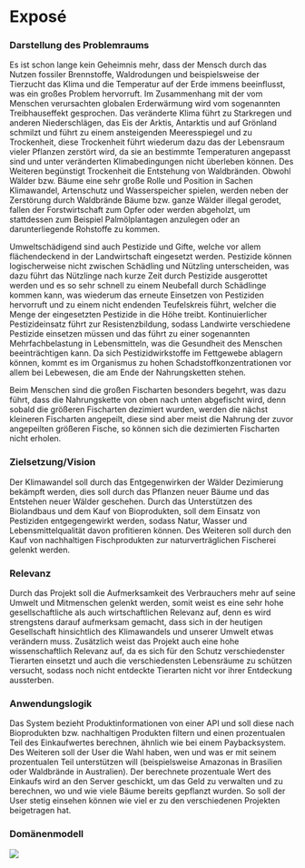 # Exposé

### Darstellung des Problemraums
Es ist schon lange kein Geheimnis mehr, dass der Mensch durch das Nutzen fossiler Brennstoffe, Waldrodungen und beispielsweise der Tierzucht das Klima und die Temperatur auf der Erde immens beeinflusst, was ein großes Problem hervorruft. Im Zusammenhang mit der vom Menschen verursachten globalen Erderwärmung wird vom sogenannten Treibhauseffekt gesprochen.
Das veränderte Klima führt zu Starkregen und anderen Niederschlägen, das Eis der Arktis, Antarktis und auf Grönland schmilzt und führt zu einem ansteigenden Meeresspiegel und zu Trockenheit, diese Trockenheit führt wiederum dazu das der Lebensraum vieler Pflanzen  zerstört wird, da sie an bestimmte Temperaturen angepasst sind und unter veränderten Klimabedingungen nicht überleben können. Des Weiteren begünstigt Trockenheit die Entstehung von Waldbränden. Obwohl Wälder bzw. Bäume eine sehr große Rolle und Position in Sachen Klimawandel, Artenschutz und Wasserspeicher spielen, werden neben der Zerstörung durch Waldbrände Bäume bzw. ganze Wälder illegal gerodet, fallen der Forstwirtschaft zum Opfer oder werden abgeholzt, um stattdessen zum Beispiel Palmölplantagen anzulegen oder an darunterliegende Rohstoffe zu kommen.

Umweltschädigend sind auch Pestizide und Gifte, welche vor allem flächendeckend in der Landwirtschaft eingesetzt werden. Pestizide können logischerweise nicht zwischen Schädling und Nützling unterscheiden, was dazu führt das Nützlinge nach kurze Zeit durch Pestizide ausgerottet werden und es so sehr schnell zu einem Neubefall durch Schädlinge kommen kann, was wiederum das erneute Einsetzen von Pestiziden hervorruft und zu einem nicht endenden Teufelskreis führt, welcher die Menge der eingesetzten Pestizide in die Höhe treibt. Kontinuierlicher Pestizideinsatz führt zur Resistenzbildung, sodass Landwirte verschiedene Pestizide einsetzen müssen und das führt zu einer sogenannten Mehrfachbelastung in Lebensmitteln, was die Gesundheit des Menschen beeinträchtigen kann. Da sich Pestizidwirkstoffe im Fettgewebe ablagern können, kommt es im Organismus zu hohen Schadstoffkonzentrationen vor allem bei Lebewesen, die am Ende der Nahrungsketten stehen.

Beim Menschen sind die großen Fischarten besonders begehrt, was dazu führt, dass die Nahrungskette von oben nach unten abgefischt wird, denn sobald die größeren Fischarten dezimiert wurden, werden die nächst kleineren Fischarten angepeilt, diese sind aber meist die Nahrung der zuvor angepeilten größeren Fische, so können sich die dezimierten Fischarten nicht erholen. 

### Zielsetzung/Vision
Der Klimawandel soll durch das Entgegenwirken der Wälder Dezimierung bekämpft werden, dies soll durch das Pflanzen neuer Bäume und das Entstehen neuer Wälder geschehen. Durch das Unterstützen des Biolandbaus und dem Kauf von Bioprodukten, soll dem Einsatz von Pestiziden entgegengewirkt werden, sodass Natur, Wasser und Lebensmittelqualität davon profitieren können.
Des Weiteren soll durch den Kauf von nachhaltigen Fischprodukten zur naturverträglichen Fischerei gelenkt werden.

### Relevanz
Durch das Projekt soll die Aufmerksamkeit des Verbrauchers mehr auf seine Umwelt und Mitmenschen gelenkt werden, somit weist es eine sehr hohe gesellschaftliche als auch wirtschaftlichen Relevanz auf, denn es wird strengstens darauf aufmerksam gemacht, dass sich in der heutigen Gesellschaft hinsichtlich des Klimawandels und unserer Umwelt etwas verändern muss.
Zusätzlich weist das Projekt auch eine hohe wissenschaftlich Relevanz auf, da es sich für den Schutz verschiedenster Tierarten einsetzt und auch die verschiedensten Lebensräume zu schützen versucht, sodass noch nicht entdeckte Tierarten nicht vor ihrer Entdeckung aussterben.

### Anwendungslogik
Das System bezieht Produktinformationen von einer API und soll diese nach Bioprodukten bzw. nachhaltigen Produkten filtern und einen prozentualen Teil des Einkaufwertes berechnen, ähnlich wie bei einem Paybacksystem. Des Weiteren soll der User die Wahl haben, wen und was er mit seinem prozentualen Teil unterstützen will (beispielsweise Amazonas in Brasilien oder Waldbrände in Australien). Der berechnete prozentuale Wert des Einkaufs wird an den Server geschickt, um das Geld zu verwalten und zu berechnen, wo und wie viele Bäume bereits gepflanzt wurden. So soll der User stetig einsehen können wie viel er zu den verschiedenen Projekten beigetragen hat.

### Domänenmodell

![](Artefakte/Domänenmodell.jpg)
